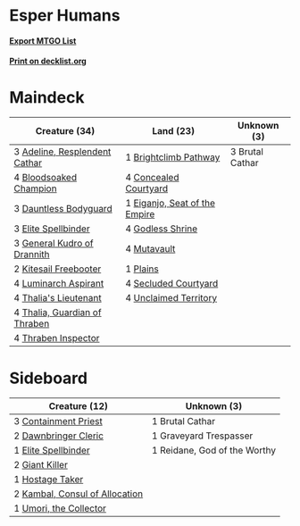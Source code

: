 # Esper Humans

#### [Export MTGO List](../collection/Esper%20Humans/Esper%20Humans.txt)
#### [Print on decklist.org](http://decklist.org/?deckmain=3%09Adeline,%20Resplendent%20Cathar%0A4%09Bloodsoaked%20Champion%0A1%09Brightclimb%20Pathway%0A3%09Brutal%20Cathar%0A4%09Concealed%20Courtyard%0A3%09Dauntless%20Bodyguard%0A1%09Eiganjo,%20Seat%20of%20the%20Empire%0A3%09Elite%20Spellbinder%0A3%09General%20Kudro%20of%20Drannith%0A4%09Godless%20Shrine%0A2%09Kitesail%20Freebooter%0A4%09Luminarch%20Aspirant%0A4%09Mutavault%0A1%09Plains%0A4%09Secluded%20Courtyard%0A4%09Thalia's%20Lieutenant%0A4%09Thalia,%20Guardian%20of%20Thraben%0A4%09Thraben%20Inspector%0A4%09Unclaimed%20Territory&deckside=1%09Brutal%20Cathar%0A3%09Containment%20Priest%0A2%09Dawnbringer%20Cleric%0A1%09Elite%20Spellbinder%0A2%09Giant%20Killer%0A1%09Graveyard%20Trespasser%0A1%09Hostage%20Taker%0A2%09Kambal,%20Consul%20of%20Allocation%0A1%09Reidane,%20God%20of%20the%20Worthy%0A1%09Umori,%20the%20Collector)
# Maindeck

|                                             Creature (34)                                              |                                               Land (23)                                                |  Unknown (3)  |
|--------------------------------------------------------------------------------------------------------|--------------------------------------------------------------------------------------------------------|---------------|
|3 [Adeline, Resplendent Cathar](http://gatherer.wizards.com/Pages/Card/Details.aspx?multiverseid=534751)|1 [Brightclimb Pathway](http://gatherer.wizards.com/Pages/Card/Details.aspx?multiverseid=491911)        |3 Brutal Cathar|
|4 [Bloodsoaked Champion](http://gatherer.wizards.com/Pages/Card/Details.aspx?multiverseid=386494)       |4 [Concealed Courtyard](http://gatherer.wizards.com/Pages/Card/Details.aspx?multiverseid=417818)        |               |
|3 [Dauntless Bodyguard](http://gatherer.wizards.com/Pages/Card/Details.aspx?multiverseid=442902)        |1 [Eiganjo, Seat of the Empire](http://gatherer.wizards.com/Pages/Card/Details.aspx?multiverseid=548581)|               |
|3 [Elite Spellbinder](http://gatherer.wizards.com/Pages/Card/Details.aspx?multiverseid=513494)          |4 [Godless Shrine](http://gatherer.wizards.com/Pages/Card/Details.aspx?multiverseid=405099)             |               |
|3 [General Kudro of Drannith](http://gatherer.wizards.com/Pages/Card/Details.aspx?multiverseid=479707)  |4 [Mutavault](http://gatherer.wizards.com/Pages/Card/Details.aspx?multiverseid=370733)                  |               |
|2 [Kitesail Freebooter](http://gatherer.wizards.com/Pages/Card/Details.aspx?multiverseid=435264)        |1 [Plains](http://gatherer.wizards.com/Pages/Card/Details.aspx?multiverseid=439856)                     |               |
|4 [Luminarch Aspirant](http://gatherer.wizards.com/Pages/Card/Details.aspx?multiverseid=491647)         |4 [Secluded Courtyard](http://gatherer.wizards.com/Pages/Card/Details.aspx?multiverseid=548588)         |               |
|4 [Thalia's Lieutenant](http://gatherer.wizards.com/Pages/Card/Details.aspx?multiverseid=409783)        |4 [Unclaimed Territory](http://gatherer.wizards.com/Pages/Card/Details.aspx?multiverseid=435419)        |               |
|4 [Thalia, Guardian of Thraben](http://gatherer.wizards.com/Pages/Card/Details.aspx?multiverseid=442025)|                                                                                                        |               |
|4 [Thraben Inspector](http://gatherer.wizards.com/Pages/Card/Details.aspx?multiverseid=409784)          |                                                                                                        |               |


# Sideboard

|                                              Creature (12)                                              |        Unknown (3)         |
|---------------------------------------------------------------------------------------------------------|----------------------------|
|3 [Containment Priest](http://gatherer.wizards.com/Pages/Card/Details.aspx?multiverseid=389470)          |1 Brutal Cathar             |
|2 [Dawnbringer Cleric](http://gatherer.wizards.com/Pages/Card/Details.aspx?multiverseid=527296)          |1 Graveyard Trespasser      |
|1 [Elite Spellbinder](http://gatherer.wizards.com/Pages/Card/Details.aspx?multiverseid=513494)           |1 Reidane, God of the Worthy|
|2 [Giant Killer](http://gatherer.wizards.com/Pages/Card/Details.aspx?multiverseid=472976)                |                            |
|1 [Hostage Taker](http://gatherer.wizards.com/Pages/Card/Details.aspx?multiverseid=435379)               |                            |
|2 [Kambal, Consul of Allocation](http://gatherer.wizards.com/Pages/Card/Details.aspx?multiverseid=417756)|                            |
|1 [Umori, the Collector](http://gatherer.wizards.com/Pages/Card/Details.aspx?multiverseid=479751)        |                            |

